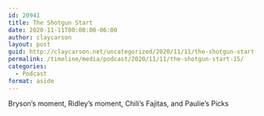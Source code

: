 ```yaml
---
id: 20941
title: The Shotgun Start
date: 2020-11-11T00:00:00-06:00
author: claycarson
layout: post
guid: http://claycarson.net/uncategorized/2020/11/11/the-shotgun-start-15/
permalink: /timeline/media/podcast/2020/11/11/the-shotgun-start-15/
categories:
  - Podcast
format: aside
---
```

<div class="media-details">Bryson’s moment, Ridley’s moment, Chili’s Fajitas, and Paulie’s Picks</div>

<div class="media-creator"></div>

<div class="media-rating"></div>